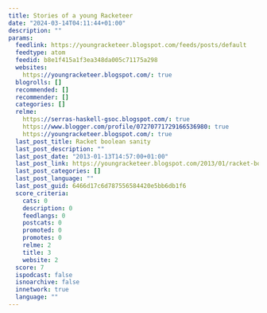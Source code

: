 ```yaml
---
title: Stories of a young Racketeer
date: "2024-03-14T04:11:44+01:00"
description: ""
params:
  feedlink: https://youngracketeer.blogspot.com/feeds/posts/default
  feedtype: atom
  feedid: b8e1f415a1f3ea348da005c71175a298
  websites:
    https://youngracketeer.blogspot.com/: true
  blogrolls: []
  recommended: []
  recommender: []
  categories: []
  relme:
    https://serras-haskell-gsoc.blogspot.com/: true
    https://www.blogger.com/profile/07270771729166536980: true
    https://youngracketeer.blogspot.com/: true
  last_post_title: Racket boolean sanity
  last_post_description: ""
  last_post_date: "2013-01-13T14:57:00+01:00"
  last_post_link: https://youngracketeer.blogspot.com/2013/01/racket-boolean-sanity.html
  last_post_categories: []
  last_post_language: ""
  last_post_guid: 6466d17c6d787556584420e5bb6db1f6
  score_criteria:
    cats: 0
    description: 0
    feedlangs: 0
    postcats: 0
    promoted: 0
    promotes: 0
    relme: 2
    title: 3
    website: 2
  score: 7
  ispodcast: false
  isnoarchive: false
  innetwork: true
  language: ""
---
```

